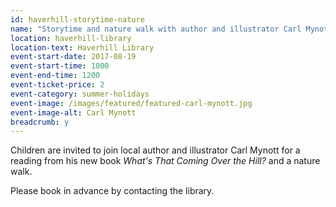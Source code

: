 ```yaml
---
id: haverhill-storytime-nature
name: "Storytime and nature walk with author and illustrator Carl Mynott"
location: haverhill-library
location-text: Haverhill Library
event-start-date: 2017-08-19
event-start-time: 1000
event-end-time: 1200
event-ticket-price: 2
event-category: summer-holidays
event-image: /images/featured/featured-carl-mynott.jpg
event-image-alt: Carl Mynott
breadcrumb: y
---
```


Children are invited to join local author and illustrator Carl Mynott for a reading from his new book <cite>What's That Coming Over the Hill?</cite> and a nature walk.

Please book in advance by contacting the library.
